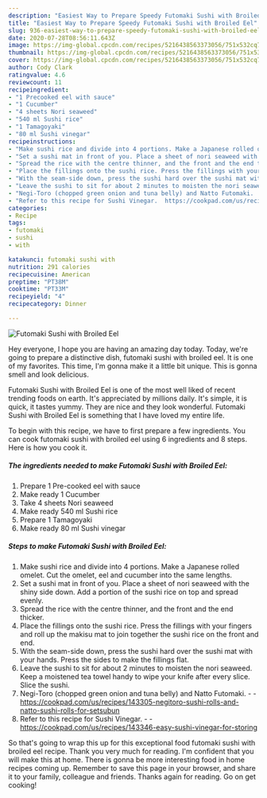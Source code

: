 ```yaml
---
description: "Easiest Way to Prepare Speedy Futomaki Sushi with Broiled Eel"
title: "Easiest Way to Prepare Speedy Futomaki Sushi with Broiled Eel"
slug: 936-easiest-way-to-prepare-speedy-futomaki-sushi-with-broiled-eel
date: 2020-07-28T08:56:11.643Z
image: https://img-global.cpcdn.com/recipes/5216438563373056/751x532cq70/futomaki-sushi-with-broiled-eel-recipe-main-photo.jpg
thumbnail: https://img-global.cpcdn.com/recipes/5216438563373056/751x532cq70/futomaki-sushi-with-broiled-eel-recipe-main-photo.jpg
cover: https://img-global.cpcdn.com/recipes/5216438563373056/751x532cq70/futomaki-sushi-with-broiled-eel-recipe-main-photo.jpg
author: Cody Clark
ratingvalue: 4.6
reviewcount: 11
recipeingredient:
- "1 Precooked eel with sauce"
- "1 Cucumber"
- "4 sheets Nori seaweed"
- "540 ml Sushi rice"
- "1 Tamagoyaki"
- "80 ml Sushi vinegar"
recipeinstructions:
- "Make sushi rice and divide into 4 portions. Make a Japanese rolled omelet. Cut the omelet, eel and cucumber into the same lengths."
- "Set a sushi mat in front of you. Place a sheet of nori seaweed with the shiny side down. Add a portion of the sushi rice on top and spread evenly."
- "Spread the rice with the centre thinner, and the front and the end thicker."
- "Place the fillings onto the sushi rice. Press the fillings with your fingers and roll up the makisu mat to join together the sushi rice on the front and end."
- "With the seam-side down, press the sushi hard over the sushi mat with your hands. Press the sides to make the fillings flat."
- "Leave the sushi to sit for about 2 minutes to moisten the nori seaweed. Keep a moistened tea towel handy to wipe your knife after every slice. Slice the sushi."
- "Negi-Toro (chopped green onion and tuna belly) and Natto Futomaki.  https://cookpad.com/us/recipes/143305-negitoro-sushi-rolls-and-natto-sushi-rolls-for-setsubun"
- "Refer to this recipe for Sushi Vinegar.  https://cookpad.com/us/recipes/143346-easy-sushi-vinegar-for-storing"
categories:
- Recipe
tags:
- futomaki
- sushi
- with

katakunci: futomaki sushi with 
nutrition: 291 calories
recipecuisine: American
preptime: "PT38M"
cooktime: "PT33M"
recipeyield: "4"
recipecategory: Dinner

---
```



![Futomaki Sushi with Broiled Eel](https://img-global.cpcdn.com/recipes/5216438563373056/751x532cq70/futomaki-sushi-with-broiled-eel-recipe-main-photo.jpg)

Hey everyone, I hope you are having an amazing day today. Today, we're going to prepare a distinctive dish, futomaki sushi with broiled eel. It is one of my favorites. This time, I'm gonna make it a little bit unique. This is gonna smell and look delicious.

Futomaki Sushi with Broiled Eel is one of the most well liked of recent trending foods on earth. It's appreciated by millions daily. It's simple, it is quick, it tastes yummy. They are nice and they look wonderful. Futomaki Sushi with Broiled Eel is something that I have loved my entire life.




To begin with this recipe, we have to first prepare a few ingredients. You can cook futomaki sushi with broiled eel using 6 ingredients and 8 steps. Here is how you cook it.

<!--inarticleads1-->

##### The ingredients needed to make Futomaki Sushi with Broiled Eel:

1. Prepare 1 Pre-cooked eel with sauce
1. Make ready 1 Cucumber
1. Take 4 sheets Nori seaweed
1. Make ready 540 ml Sushi rice
1. Prepare 1 Tamagoyaki
1. Make ready 80 ml Sushi vinegar




<!--inarticleads2-->

##### Steps to make Futomaki Sushi with Broiled Eel:

1. Make sushi rice and divide into 4 portions. Make a Japanese rolled omelet. Cut the omelet, eel and cucumber into the same lengths.
1. Set a sushi mat in front of you. Place a sheet of nori seaweed with the shiny side down. Add a portion of the sushi rice on top and spread evenly.
1. Spread the rice with the centre thinner, and the front and the end thicker.
1. Place the fillings onto the sushi rice. Press the fillings with your fingers and roll up the makisu mat to join together the sushi rice on the front and end.
1. With the seam-side down, press the sushi hard over the sushi mat with your hands. Press the sides to make the fillings flat.
1. Leave the sushi to sit for about 2 minutes to moisten the nori seaweed. Keep a moistened tea towel handy to wipe your knife after every slice. Slice the sushi.
1. Negi-Toro (chopped green onion and tuna belly) and Natto Futomaki. -  - https://cookpad.com/us/recipes/143305-negitoro-sushi-rolls-and-natto-sushi-rolls-for-setsubun
1. Refer to this recipe for Sushi Vinegar. -  - https://cookpad.com/us/recipes/143346-easy-sushi-vinegar-for-storing




So that's going to wrap this up for this exceptional food futomaki sushi with broiled eel recipe. Thank you very much for reading. I'm confident that you will make this at home. There is gonna be more interesting food in home recipes coming up. Remember to save this page in your browser, and share it to your family, colleague and friends. Thanks again for reading. Go on get cooking!

